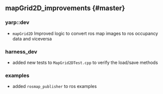 mapGrid2D_improvements {#master}
-----------------------

### yarp::dev
* `mapGrid2D` Improved logic to convert ros map images to ros occupancy data and viceversa

### harness_dev
* added new tests to `MapGrid2DTest.cpp` to verify the load/save methods

### examples
*  added `rosmap_publisher` to ros examples


